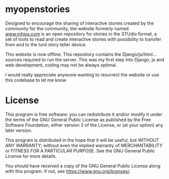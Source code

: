 # myopenstories
Designed to encourage the sharing of interactive stories created by the community for the community, the website formerly named www.mhios.com is an open repository for stories in the STUdio format, a set of tools to read and create interactive stories with possibility to transfer from and to the lunii story teller device.

This website is now offline. This repository contains the Django/js/html... sources required to run the server. This was my first step into Django, js and web development, coding may not be always optimal.

I would really appreciate anywone wanting to resurrect the website or use this codebase to let me know

# License
This program is free software: you can redistribute it and/or modify it under the terms of the GNU General Public License as published by the Free Software Foundation, either version 3 of the License, or (at your option) any later version.

This program is distributed in the hope that it will be useful, but WITHOUT ANY WARRANTY; without even the implied warranty of MERCHANTABILITY or FITNESS FOR A PARTICULAR PURPOSE. See the GNU General Public License for more details.

You should have received a copy of the GNU General Public License along with this program. If not, see <https://www.gnu.org/licenses/>.

